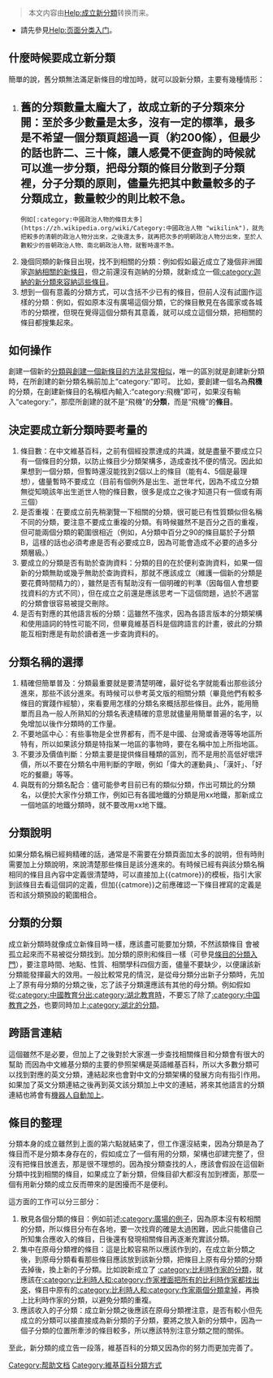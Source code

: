 > 本文内容由[Help:成立新分類](https://zh.wikipedia.org/wiki/Help:成立新分類)转换而来。


  -
    請先參見[Help:页面分类入门](https://zh.wikipedia.org/wiki/Help:页面分类入门 "wikilink")。

## 什麼時候要成立新分類

簡單的說，舊分類無法滿足新條目的增加時，就可以設新分類，主要有幾種情形：

1.  舊的分類數量太龐大了，故成立新的子分類來分開：至於多少數量是太多，沒有一定的標準，最多是不希望一個分類頁超過一頁（約200條），但最少的話也許二、三十條，讓人感覺不便查詢的時候就可以進一步分類，把母分類的條目分散到子分類裡，分子分類的原則，儘量先把其中數量較多的子分類成立，數量較少的則比較不急。
      -
        例如[:category:中國政治人物的條目太多](https://zh.wikipedia.org/wiki/Category:中國政治人物 "wikilink")，就先把較多的清朝的政治人物分出來，之後還太多，就再把次多的明朝政治人物分出來，至於人數較少的晉朝政治人物、南北朝政治人物，就暫時還不急。
2.  幾個同類的新條目出現，找不到相關的分類：例如假如最近成立了幾個非洲國家[迦納相關的新條目](https://zh.wikipedia.org/wiki/迦納 "wikilink")，但之前還沒有迦納的分類，就新成立一個[:category:迦納的新分類來容納這些條目](https://zh.wikipedia.org/wiki/Category:迦納 "wikilink")。
3.  想到一個有意義的分類方式，可以含括不少已有的條目，但前人沒有試圖作這樣的分類：例如，假如原本沒有廣場這個分類，它的條目散見在各國家或各城市的分類裡，但現在覺得這個分類有其意義，就可以成立這個分類，把相關的條目都搜集起來。

## 如何操作

創建一個新的[分類與創建一個新](https://zh.wikipedia.org/wiki/分類 "wikilink")[條目的方法非常相似](https://zh.wikipedia.org/wiki/條目 "wikilink")，唯一的區別就是創建新分類時，在所創建的新分類名稱前加上“category:”即可。 比如，要創建一個名為**飛機**的分類，在創建新條目的名稱框內輸入:“category:飛機”即可，如果沒有輸入“category:”，那麼所創建的就不是“飛機”的**分類**，而是“飛機”的**條目**。

## 決定要成立新分類時要考量的

1.  條目數：在中文維基百科，之前有個經投票達成的共識，就是盡量不要成立只有一個條目的分類，以防止條目少分類架構多，造成查找不便的情況。因此如果想到一個分類，但暫時還沒能找到2個以上的條目（能有4、5個是最理想），儘量暫時不要成立（目前有個例外是出生、逝世年代，因為不成立分類無從知曉該年出生逝世人物的條目數，很多是成立之後才知道只有一個或有兩三個）
2.  是否重複：在要成立前先稍瀏覽一下相關的分類，很可能已有性質類似但名稱不同的分類，要注意不要成立重複的分類。有時候雖然不是百分之百的重複，但可能兩個分類的範圍很相近（例如，A分類中百分之90的條目屬於子分類B，這樣的話也必須考慮是否有必要成立B，因為可能會造成不必要的過多分類層級。）
3.  要成立的分類是否有助於查詢資料：分類的目的在於便利查詢資料，如果一個新的分類無助或幾乎無助於查詢資料，那就不應該成立（維護一個新的分類是要花費時間精力的），雖然是否有幫助沒有一個明確的判準（因每個人會想要找資料的方式不同），但在成立之前還是應該思考一下這個問題，過於不適當的分類會很容易被提交刪除。
4.  是否有對應的其他語言板的分類：這雖然不強求，因為各語言版本的分類架構和使用語詞的特性可能不同，但畢竟維基百科是個跨語言的計畫，彼此的分類能互相對應是有助於讀者進一步查詢資料的。

## 分類名稱的選擇

1.  精確但簡單普及：分類最重要就是要清楚明確，最好從名字就能看出那些該分進來，那些不該分進來。有時候可以參考英文版的相關分類（畢竟他們有較多條目的實踐作經驗），來看要用怎樣的分類名來概括那些條目。此外，能用簡單而且為一般人所熟知的分類名表達精確的意思就儘量用簡單普遍的名字，以免增加以後作分類時的工作量。
2.  不要地區中心：有些事物是全世界都有，而不是中國、台灣或香港等等地區所特有，所以如果該分類是特指某一地區的事物時，要在名稱中加上所指地區。
3.  不要涉及價值判斷：分類主要是提供條目種類的區別，而不是用於高低好壞評價，所以不要在分類名中用判斷的字眼，例如「偉大的運動員」、「漢奸」、「好吃的餐廳」等等。
4.  與既有的分類名配合：儘可能參考目前已有的類似分類，作出可類比的分類名，以便於大家作分類工作，例如已有各國地鐵的分類是用xx地鐵，那新成立一個地區的地鐵分類時，就不要改用xx地下鐵。

## 分類說明

如果分類名稱已經夠精確的話，通常是不需要在分類頁面加太多的說明，但有時則需要加上分類說明，來說清楚那些條目是該分進來的。有時候已經有與該分類名稱相同的條目且內容中定義很清楚時，可以直接加上{{catmore}}的模板，指引大家到該條目去看這個詞的定義，但加{{catmore}}之前應確認一下條目裡寫的定義是否和該分類預設的範圍相合。

## 分類的分類

成立新分類時就像成立新條目時一樣，應該盡可能要加分類，不然該類條目 會被孤立起來而不易被從分類找到。加分類的原則和條目一樣（可參見[條目的分類入門](https://zh.wikipedia.org/wiki/Help:页面分类/简单分类入门指引 "wikilink")），要注意時間、地點、性質、相關學科四個方面，儘量不要缺少，以便讓該新分類能發揮最大的效用。一般比較常見的情況，是從母分類分出新子分類時，先加上了原有母分類的分類之後，忘了該子分類還應該有其他的母分類。例如假如從[:category:中國教育分出](https://zh.wikipedia.org/wiki/Category:中國教育 "wikilink")[:category:湖北教育時](https://zh.wikipedia.org/wiki/Category:湖北教育 "wikilink")，不要忘了除了[:category:中国教育之外](https://zh.wikipedia.org/wiki/Category:中国教育 "wikilink")，也要同時加上[:category:湖北的分類](https://zh.wikipedia.org/wiki/Category:湖北 "wikilink")。

## 跨語言連結

這個雖然不是必要，但加上了之後對於大家進一步查找相關條目和分類會有很大的幫助 而因為中文維基分類的主要的參照架構是英語維基百科，所以大多數分類可以找到對應的英文分類，連結起來也會對中文的分類架構的發展方向有指引作用。如果加了英文分類連結之後再到英文該分類加上中文的連結，將來其他語言的分類連結也將會有[機器人自動加上](https://zh.wikipedia.org/wiki/help:機器人 "wikilink")。

## 條目的整理

分類本身的成立雖然到上面的第六點就結束了，但工作還沒結束，因為分類是為了條目而不是分類本身存在的，假如成立了一個有用的分類，架構也卻建完整了，但沒有把條目放進去，那是很不理想的。因為按分類查找的人，應該會假設在這個新分類中找到相關的條目，如果成立了新分類，但條目卻大都沒有加到裡面，那麼一個有用新分類的成立反而帶來的是困擾而不是便利。

這方面的工作可以分三部分：

1.  散見各個分類的條目：例如前述[:category:廣場的例子](https://zh.wikipedia.org/wiki/Category:廣場 "wikilink")，因為原本沒有較相關的分類，所以條目分布在各地，要一次找齊的確是太過困難，因此只能儘自己所知集合應收入的條目，日後還有發現相關條目再逐漸充實該分類。
2.  集中在原母分類裡的條目：這是比較容易所以應該作到的，在成立新分類之後，到原母分類看看那些條目應該放到該新分類，把條目上原有母分類的分類去掉後，換上新的子分類。比如說新成立了 [:category:比利時作家的分類](https://zh.wikipedia.org/wiki/Category:比利時作家 "wikilink")，就應該在[:category:比利時人和](https://zh.wikipedia.org/wiki/Category:比利時人 "wikilink")[:category:作家裡面把所有的比利時作家都找出來](https://zh.wikipedia.org/wiki/Category:作家 "wikilink")，條目中原有的[:category:比利時人和](https://zh.wikipedia.org/wiki/Category:比利時人 "wikilink")[:category:作家兩個分類拿掉](https://zh.wikipedia.org/wiki/Category:作家 "wikilink")，再換上比利時作家的分類，以避免分類的重複。
3.  應該收入的子分類：成立新分類之後應該在原母分類裡注意，是否有較小但先成立的分類可以接直接成為新分類的子分類，要將之放入新的分類中，因為一個子分類的位置所牽涉的條目較多，所以應該特別注意分類之間的關係。

至此，新分類的成立告一段落，維基百科的分類又因為你的努力而更加完善了。

[Category:帮助文档](https://zh.wikipedia.org/wiki/Category:帮助文档 "wikilink") [Category:維基百科分類方式](https://zh.wikipedia.org/wiki/Category:維基百科分類方式 "wikilink")